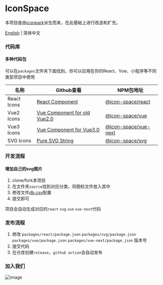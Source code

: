 # IconSpace

本项目是由[iconpark](https://github.com/bytedance/iconpark)派生而来，在此基础上进行改造和扩充。

[English](README.md) | 简体中文

### 代码库
#### 多种代码包

可以在`packages`文件夹下面找到，你可以应用在你的React、Vue、小程序等不同类型项目中使用

| 名称 | Github查看                                                  | NPM包地址 |
| ------- |-----------------------------------------------------------| --- |
| React Icons | [React Component](./packages/react/README.zh.md)          | [@icon-space/react](https://www.npmjs.com/package/@icon-space/react)      |
| Vue2 Icons | [Vue Component for old Vue2.0](./packages/vue/README.zh.md)  | [@icon-space/vue](https://www.npmjs.com/package/@icon-space/vue)           |
| Vue3 Icons | [Vue Component for Vue3.0](./packages/vue-next/README.zh.md) | [@icon-space/vue-next](https://www.npmjs.com/package/@icon-space/vue-next) |
| SVG Icons | [Pure SVG String](./packages/svg/README.zh.md)               | [@icon-space/svg](https://www.npmjs.com/package/@icon-space/svg)           |


### 开发流程

#### 增加自己的svg图片

1. clone/fork本项目
2. 在文件夹`source`找到对应分类，将图标文件放入其中
3. 修改文件[db.csv](source/db.csv)配置
4. 提交即可

项目会自动生成对应的`react` `svg` `vue` `vue-next`代码

### 发布流程

1. 修改 `packages/react/package.json` `packages/svg/package.json` `packages/vue/package.json` `packages/vue-next/package.json` 版本号
2. 提交代码
3. 在仓库创建`release`，`github action`会自动发布

### 加入我们

![image](https://user-images.githubusercontent.com/9693637/222063392-d65150a7-fe33-4b62-b876-d367129c2fcf.png)
